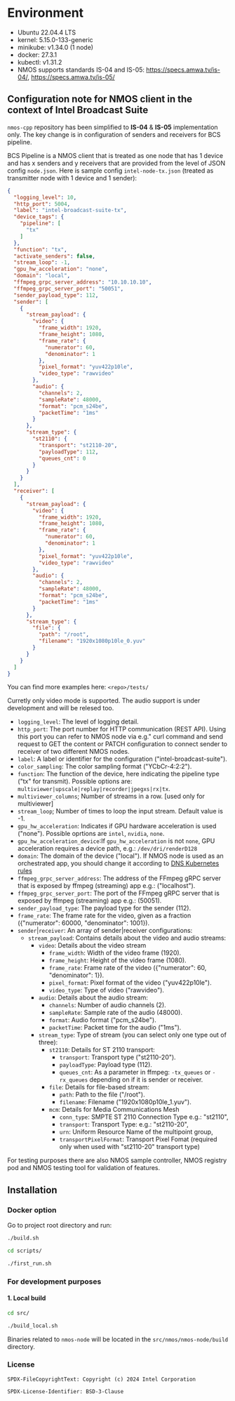 # Environment

- Ubuntu 22.04.4 LTS
- kernel: 5.15.0-133-generic
- minikube: v1.34.0 (1 node)
- docker: 27.3.1
- kubectl: v1.31.2
- NMOS supports standards IS-04 and IS-05: <https://specs.amwa.tv/is-04/>, <https://specs.amwa.tv/is-05/>

## Configuration note for NMOS client in the context of Intel Broadcast Suite

`nmos-cpp` repository has been simplified to **IS-04** & **IS-05** implementation only.
The key change is in configuration of senders and receivers for BCS pipeline.

BCS Pipeline is a NMOS client that is treated as one node that has 1 device and has x senders and y receivers that are provided from the level of JSON config `node.json`.
Here is sample config `intel-node-tx.json` (treated as transmitter node with 1 device and 1 sender):

```json
{
  "logging_level": 10,
  "http_port": 5004,
  "label": "intel-broadcast-suite-tx",
  "device_tags": {
    "pipeline": [
      "tx"
    ]
  },
  "function": "tx",
  "activate_senders": false,
  "stream_loop": -1,
  "gpu_hw_acceleration": "none",
  "domain": "local",
  "ffmpeg_grpc_server_address": "10.10.10.10",
  "ffmpeg_grpc_server_port": "50051",
  "sender_payload_type": 112,
  "sender": [
    {
      "stream_payload": {
        "video": {
          "frame_width": 1920,
          "frame_height": 1080,
          "frame_rate": {
            "numerator": 60,
            "denominator": 1
          },
          "pixel_format": "yuv422p10le",
          "video_type": "rawvideo"
        },
        "audio": {
          "channels": 2,
          "sampleRate": 48000,
          "format": "pcm_s24be",
          "packetTime": "1ms"
        }
      },
      "stream_type": {
        "st2110": {
          "transport": "st2110-20",
          "payloadType": 112,
          "queues_cnt": 0
        }
      }
    }
  ],
  "receiver": [
    {
      "stream_payload": {
        "video": {
          "frame_width": 1920,
          "frame_height": 1080,
          "frame_rate": {
            "numerator": 60,
            "denominator": 1
          },
          "pixel_format": "yuv422p10le",
          "video_type": "rawvideo"
        },
        "audio": {
          "channels": 2,
          "sampleRate": 48000,
          "format": "pcm_s24be",
          "packetTime": "1ms"
        }
      },
      "stream_type": {
        "file": {
          "path": "/root",
          "filename": "1920x1080p10le_0.yuv"
        }
      }
    }
  ]
}
```

You can find more examples here: `<repo>/tests/`

Curretly only video mode is supported. The audio support is under development and will be relesed too.
- `logging_level`: The level of logging detail.
- `http_port`: The port number for HTTP communication (REST API). Using this port you can refer to NMOS node via e.g." curl command and send request to GET the content or PATCH configuration to connect sender to receiver of two different NMOS nodes.
- `label`: A label or identifier for the configuration ("intel-broadcast-suite").
- `color_sampling`: The color sampling format ("YCbCr-4:2:2").
- `function`: The function of the device, here indicating the pipeline type ("tx" for transmit). Possible options are: `multiviewer|upscale|replay|recorder|jpegxs|rx|tx`.
- `multiviewer_columns`; Number of streams in a row. [used only for multiviewer]
- `stream_loop`; Number of times to loop the input stream. Default value is -1.
- `gpu_hw_acceleration`: Indicates if GPU hardware acceleration is used ("none"). Possible oprtions are `intel`, `nvidia`, `none`.
- `gpu_hw_acceleration_device`:If `gpu_hw_acceleration` is not `none`, GPU acceleration requires a device path, e.g.: `/dev/dri/renderD128`
- `domain`: The domain of the device ("local"). If NMOS node is used as an orchestrated app, you should change it according to [DNS Kubernetes rules](https://kubernetes.io/docs/concepts/services-networking/dns-pod-service/#namespaces-of-services)  
- `ffmpeg_grpc_server_address`: The address of the FFmpeg gRPC server that is exposed by ffmpeg (streaming) app e.g.: ("localhost").
- `ffmpeg_grpc_server_port`: The port of the FFmpeg gRPC server that is exposed by ffmpeg (streaming) app e.g.: (50051).
- `sender_payload_type`: The payload type for the sender (112).
- `frame_rate`: The frame rate for the video, given as a fraction ({"numerator": 60000, "denominator": 1001}).
- `sender`|`receiver`: An array of sender|receiver configurations:
  - `stream_payload`: Contains details about the video and audio streams:
    - `video`: Details about the video stream
      - `frame_width`: Width of the video frame (1920).
      - `frame_height`: Height of the video frame (1080).
      - `frame_rate`: Frame rate of the video ({"numerator": 60, "denominator": 1}).
      - `pixel_format`: Pixel format of the video ("yuv422p10le").
      - `video_type`: Type of video ("rawvideo").
    - `audio`: Details about the audio stream:
      - `channels`: Number of audio channels (2).
      - `sampleRate`: Sample rate of the audio (48000).
      - `format`: Audio format ("pcm_s24be").
      - `packetTime`: Packet time for the audio ("1ms").
    - `stream_type`: Type of stream (you can select only one type out of three):
      - `st2110`: Details for ST 2110 transport:
        - `transport`: Transport type ("st2110-20").
        - `payloadType`: Payload type (112).
        - `queues_cnt`: As a parameter in ffmpeg: `-tx_queues` or `-rx_queues` depending on if it is sender or receiver.
      - `file`: Details for file-based stream:
        - `path`: Path to the file ("/root").
        - `filename`: Filename ("1920x1080p10le_1.yuv").
      - `mcm`: Details for Media Communications Mesh
        - `conn_type`: SMPTE ST 2110 Connection Type e.g.: "st2110",
        - `transport`: Transport Type: e.g.: "st2110-20",
        - `urn`: Uniform Resource Name of the multipoint group,
        - `transportPixelFormat`: Transport Pixel Fomat (required only when used with "st2110-20" transport type)

For testing purposes there are also NMOS sample controller, NMOS registry pod and NMOS testing tool for validation of features.

## Installation

### Docker option

Go to project root directory and run:

```bash
./build.sh
```
```bash
cd scripts/
```
```bash
./first_run.sh
```

### For development purposes

#### 1. Local build

```bash
cd src/
```
```bash
./build_local.sh
```

Binaries related to `nmos-node` will be located in the `src/nmos/nmos-node/build` directory.

### License

```text
SPDX-FileCopyrightText: Copyright (c) 2024 Intel Corporation

SPDX-License-Identifier: BSD-3-Clause
```
